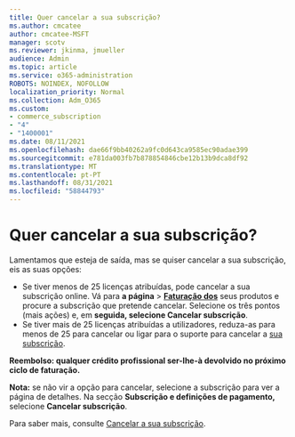 ```yaml
---
title: Quer cancelar a sua subscrição?
ms.author: cmcatee
author: cmcatee-MSFT
manager: scotv
ms.reviewer: jkinma, jmueller
audience: Admin
ms.topic: article
ms.service: o365-administration
ROBOTS: NOINDEX, NOFOLLOW
localization_priority: Normal
ms.collection: Adm_O365
ms.custom:
- commerce_subscription
- "4"
- "1400001"
ms.date: 08/11/2021
ms.openlocfilehash: dae66f9bb40262a9fc0d643ca9585ec90adae399
ms.sourcegitcommit: e781da003fb7b878854846cbe12b13b9dca8df92
ms.translationtype: MT
ms.contentlocale: pt-PT
ms.lasthandoff: 08/31/2021
ms.locfileid: "58844793"
---
```

# <a name="canceling-your-subscription"></a>Quer cancelar a sua subscrição?

Lamentamos que esteja de saída, mas se quiser cancelar a sua subscrição, eis as suas opções:
  
- Se tiver menos de 25 licenças atribuídas, pode cancelar a sua subscrição online. Vá para **a página** \> **[Faturação dos](https://go.microsoft.com/fwlink/p/?linkid=842054)** seus produtos e procure a subscrição que pretende cancelar. Selecione os três pontos (mais ações) e, em **seguida, selecione Cancelar subscrição**.
- Se tiver mais de 25 licenças atribuídas a utilizadores, reduza-as para menos de 25 para cancelar ou ligar para o suporte para cancelar a [sua subscrição](https://docs.microsoft.com/microsoft-365/business-video/get-help-support).
  
**Reembolso: qualquer crédito profissional ser-lhe-à devolvido no próximo ciclo de faturação.**

**Nota:** se não vir a opção para cancelar, selecione a subscrição para ver a página de detalhes. Na secção **Subscrição e definições de pagamento,** selecione **Cancelar subscrição**.

Para saber mais, consulte [Cancelar a sua subscrição](https://docs.microsoft.com/microsoft-365/commerce/subscriptions/cancel-your-subscription).
